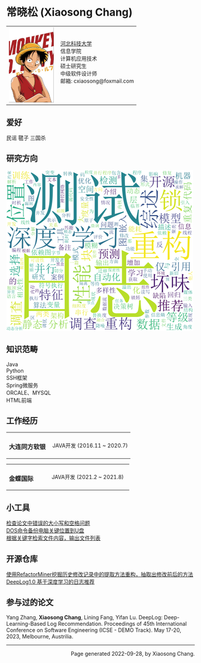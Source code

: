 <html xmlns="http://www.w3.org/1999/xhtml" xml:lang="en">
<head>
<meta name="generator" content="jemdoc, see http://jemdoc.jaboc.net/" />
<meta http-equiv="Content-Type" content="text/html;charset=utf-8" />
<link rel="stylesheet" href="jemdoc.css" type="text/css" />
</head>
<body>
<div id="layout-content">
<div id="toptitle">
<h1>常晓松 (Xiaosong Chang)</h1>
</div>
<table class="imgtable"><tr><td>
<img src="123.png" alt="alt text" width="120px" />&nbsp;</td>
<td align="left">
  <a href="https://www.hebust.edu.cn/">河北科技大学</a> <br />
  信息学院 <br />
 计算机应用技术<br />
  硕士研究生<br />
  中级软件设计师<br />
邮箱: cxiaosong@foxmail.com <br />
<br />
</td></tr></table>
    <h2>爱好</h2>
<p>民谣 毽子 三国杀</p>
  <h2>研究方向</h2>
<p><img src="interest.png" alt="alt text" width="500px" />&nbsp;</p>

 <h2>知识范畴</h2>
<p>Java<br />
Python<br />
SSH框架<br />
Spring微服务<br />
ORCALE、MYSQL<br />
HTML前端<br />
</p>
<h2>工作经历</h2>
<table class="imgtable1">
  <tr>  
  <td><h3>大连同方软银&nbsp;</h3></td>
  <td align="left">JAVA开发 (2016.11 ~ 2020.7)</td>
  </tr>
</table>
<table class="imgtable2">
    <tr> 
    <td><h3>金蝶国际&nbsp;&nbsp;&nbsp;&nbsp;&nbsp;&nbsp;&nbsp;&nbsp;</h3></td>
    <td align="left">JAVA开发 (2021.2 ~ 2021.8)&nbsp;&nbsp;</td>
    </tr>
</table>
<h2>小工具</h2>
<a href="./作用：使用自动机识别论文中的错误的大小写以及空格问题.html">检查论文中错误的大小写和空格问题</a> <br />
<a href="./DOS命令备份电脑关键位置到U盘.html">DOS命令备份电脑关键位置到U盘</a> <br />
  <a href="./作用：根据关键字检索文件内容，输出文件列表.html">根据关键字检索文件内容，输出文件列表</a> <br />
<h2>开源仓库</h2>
<a href="https://github.com/cxiaosong/RefactorMinerDemo">使用RefactorMiner挖掘历史修改记录中的提取方法重构，抽取出修改前后的方法</a> <br />
<a href="https://github.com/cxiaosong/DeepLog">DeepLog1.0 基于深度学习的日志推荐</a> <br />
  <h2>参与过的论文</h2>
  Yang Zhang, <strong>Xiaosong Chang</strong>, Lining Fang, Yifan Lu. DeepLog: Deep-Learning-Based Log Recommendation. Proceedings of 45th International Conference on Software Engineering (ICSE - DEMO Track). May 17-20, 2023, Melbourne, Austrilia.
<div id="footer">
<hr />
<div id="footer-text" align="right">
Page generated 2022-09-28, by Xiaosong Chang.
</div>
</div>
</div>
</body>
<script type="text/javascript">
document.getElementsByTagName('h1')[0].style.display = 'none'
</script>
</html>
